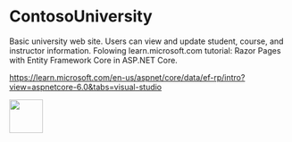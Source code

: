 # ContosoUniversity
Basic university web site. Users can view and update student, course, and instructor information. Folowing learn.microsoft.com tutorial: Razor Pages with Entity Framework Core in ASP.NET Core.

https://learn.microsoft.com/en-us/aspnet/core/data/ef-rp/intro?view=aspnetcore-6.0&tabs=visual-studio

<a>
    <img src="https://cdn.jsdelivr.net/gh/devicons/devicon/icons/csharp/csharp-original.svg" width="60" height="60"/>
<a/>